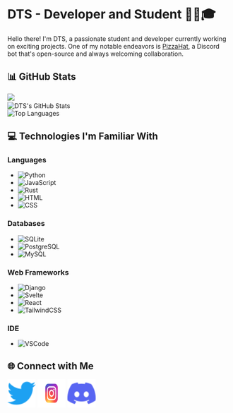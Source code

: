 # DTS - Developer and Student 👨‍💻🎓

Hello there! I'm DTS, a passionate student and developer currently working on exciting projects. One of my notable endeavors is [PizzaHat](https://github.com/DTS-11/PizzaHat), a Discord bot that's open-source and always welcoming collaboration.

## 📊 GitHub Stats
![](https://komarev.com/ghpvc/?username=DTS-11&color=4185f2) \
![DTS's GitHub Stats](https://github-readme-stats.vercel.app/api?username=DTS-11&count_private=true&show_icons=true&theme=onedark&rank_icon=github)\
![Top Languages](https://github-readme-stats.vercel.app/api/top-langs/?username=DTS-11&theme=onedark&layout=compact)

## 💻 Technologies I'm Familiar With
### Languages
- ![Python](https://img.shields.io/badge/Python-3776AB?style=for-the-badge&logo=python&logoColor=white)
- ![JavaScript](https://img.shields.io/badge/JavaScript-F7DF1E?style=for-the-badge&logo=javascript&logoColor=black)
- ![Rust](https://img.shields.io/badge/rust-%23000000.svg?style=for-the-badge&logo=rust&logoColor=white)
- ![HTML](https://img.shields.io/badge/HTML5-E34F26?style=for-the-badge&logo=html5&logoColor=white)
- ![CSS](https://img.shields.io/badge/CSS3-1572B6?style=for-the-badge&logo=css3&logoColor=white)

### Databases
- ![SQLite](https://img.shields.io/badge/SQLite-07405E?style=for-the-badge&logo=sqlite&logoColor=white)
- ![PostgreSQL](https://img.shields.io/badge/PostgreSQL-316192?style=for-the-badge&logo=postgresql&logoColor=white)
- ![MySQL](https://img.shields.io/badge/MySQL-005C84?style=for-the-badge&logo=mysql&logoColor=white)

### Web Frameworks
- ![Django](https://img.shields.io/badge/Django-092E20?style=for-the-badge&logo=django&logoColor=white)
- ![Svelte](https://img.shields.io/badge/svelte-%23f1413d.svg?style=for-the-badge&logo=svelte&logoColor=white)
- ![React](https://img.shields.io/badge/React-20232A?style=for-the-badge&logo=react&logoColor=61DAFB)
- ![TailwindCSS](https://img.shields.io/badge/tailwindcss-%2338B2AC.svg?style=for-the-badge&logo=tailwind-css&logoColor=white)

### IDE
- ![VSCode](https://img.shields.io/badge/Visual_Studio_Code-0078D4?style=for-the-badge&logo=visual%20studio%20code&logoColor=white)

## 🌐 Connect with Me
<div>
  <a href='https://twitter.com/itsDTS_'><img src='./assets/twitter.svg' alt='Twitter' width=64px height=64px><img/><a/>
  <a href='https://instagram.com/itsdts__'><img src='./assets/instagram.svg' alt='Instagram' width=64px height=64px><img/><a/>
  <a href='https://discord.gg/WhNVDTF'><img src='./assets/discord.svg' alt='Discord' width=64px height=64px><img/><a/>
</div>

<!---
DTS-11/DTS-11 is a ✨ special ✨ repository because its `README.md` (this file) appears on your GitHub profile.
You can click the Preview link to take a look at your changes.
--->
